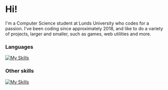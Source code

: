<h1>Hi!</h1>

<p>I'm a Computer Science student at Lunds University who codes for a passion. I've been coding since approximately 2018, and like to do a variety of projects, larger and smaller, such as games, web utilities and more.</p>

<h3>Languages</h3>

[![My Skills](https://skillicons.dev/icons?i=cs,css,html,java,js,py,scala)](https://skillicons.dev)


<h3>Other skills</h3>

[![My Skills](https://skillicons.dev/icons?i=ai,blender,figma,git,github,ps,unity,visualstudio,vscode)](https://skillicons.dev)
